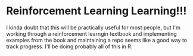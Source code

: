 # Reinforcement Learning Learning!!!

I kinda doubt that this will be practically useful for most people, but I'm working through a reinforcement learngin textbook and implementing examples from the book and maintaining a repo seems like a good way to track progress. I'll be doing probably all of this in R.
